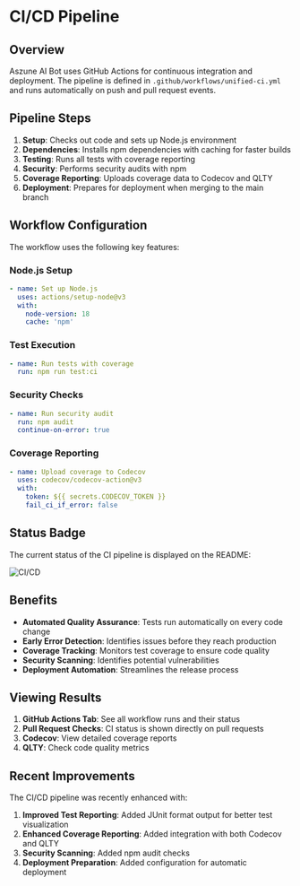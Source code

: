 # CI/CD Pipeline

## Overview

Aszune AI Bot uses GitHub Actions for continuous integration and deployment. The pipeline is defined in `.github/workflows/unified-ci.yml` and runs automatically on push and pull request events.

## Pipeline Steps

1. **Setup**: Checks out code and sets up Node.js environment
2. **Dependencies**: Installs npm dependencies with caching for faster builds
3. **Testing**: Runs all tests with coverage reporting
4. **Security**: Performs security audits with npm
5. **Coverage Reporting**: Uploads coverage data to Codecov and QLTY
6. **Deployment**: Prepares for deployment when merging to the main branch

## Workflow Configuration

The workflow uses the following key features:

### Node.js Setup
```yaml
- name: Set up Node.js
  uses: actions/setup-node@v3
  with:
    node-version: 18
    cache: 'npm'
```

### Test Execution
```yaml
- name: Run tests with coverage
  run: npm run test:ci
```

### Security Checks
```yaml
- name: Run security audit
  run: npm audit
  continue-on-error: true
```

### Coverage Reporting
```yaml
- name: Upload coverage to Codecov
  uses: codecov/codecov-action@v3
  with:
    token: ${{ secrets.CODECOV_TOKEN }}
    fail_ci_if_error: false
```

## Status Badge

The current status of the CI pipeline is displayed on the README:

![CI/CD](https://github.com/chrishaycock/aszune-ai-bot/actions/workflows/unified-ci.yml/badge.svg)

## Benefits

- **Automated Quality Assurance**: Tests run automatically on every code change
- **Early Error Detection**: Identifies issues before they reach production
- **Coverage Tracking**: Monitors test coverage to ensure code quality
- **Security Scanning**: Identifies potential vulnerabilities
- **Deployment Automation**: Streamlines the release process

## Viewing Results

1. **GitHub Actions Tab**: See all workflow runs and their status
2. **Pull Request Checks**: CI status is shown directly on pull requests
3. **Codecov**: View detailed coverage reports
4. **QLTY**: Check code quality metrics

## Recent Improvements

The CI/CD pipeline was recently enhanced with:

1. **Improved Test Reporting**: Added JUnit format output for better test visualization
2. **Enhanced Coverage Reporting**: Added integration with both Codecov and QLTY
3. **Security Scanning**: Added npm audit checks
4. **Deployment Preparation**: Added configuration for automatic deployment

